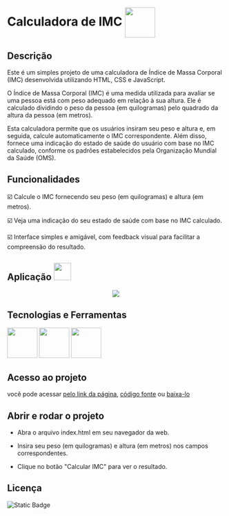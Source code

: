 # Calculadora de IMC <img src="https://github.com/carla11235813/Calculadora-IMC/assets/111895486/2af2e8ff-f42d-49fd-94cd-53c8ee496ff0" width="70px" align="center">

## Descrição
Este é um simples projeto de uma calculadora de Índice de Massa Corporal (IMC) desenvolvida utilizando HTML, CSS e JavaScript.

O Índice de Massa Corporal (IMC) é uma medida utilizada para avaliar se uma pessoa está com peso adequado em relação à sua altura. Ele é calculado dividindo o peso da pessoa (em quilogramas) pelo quadrado da altura da pessoa (em metros).

Esta calculadora permite que os usuários insiram seu peso e altura e, em seguida, calcule automaticamente o IMC correspondente. Além disso, fornece uma indicação do estado de saúde do usuário com base no IMC calculado, conforme os padrões estabelecidos pela Organização Mundial da Saúde (OMS).


## Funcionalidades

:ballot_box_with_check: Calcule o IMC fornecendo seu peso (em quilogramas) e altura (em metros).

:ballot_box_with_check: Veja uma indicação do seu estado de saúde com base no IMC calculado.

:ballot_box_with_check: Interface simples e amigável, com feedback visual para facilitar a compreensão do resultado.

## Aplicação <img src="https://github.com/carla11235813/Calculadora-IMC/assets/111895486/bca9fc4f-ae77-4eaf-b650-142ab86b0885" width="40px">
<p align="center">
  <img src="https://github.com/carla11235813/Calculadora-IMC/assets/111895486/4809f3c7-aa11-43d0-96cd-7a5b9565446c">
</p>


## Tecnologias e Ferramentas
<img src="https://github.com/carla11235813/Calculadora-IMC/assets/111895486/5bbda933-f021-465e-9e6c-0f5afc6e7eaa" width="70px">
<img src="https://github.com/carla11235813/Calculadora-IMC/assets/111895486/055bfc0e-3e1a-410a-877d-a40e2c10e791" width="70px">
<img src="https://github.com/carla11235813/Calculadora-IMC/assets/111895486/097d7161-7e47-43bf-a2b2-224b18523d92" width="70px">


## Acesso ao projeto

você pode acessar [pelo link da página](https://carla11235813.github.io/Calculadora-IMC/), [código fonte](https://github.com/carla11235813/Calculadora-IMC/) ou [baixa-lo](https://github.com/carla11235813/Calculadora-IMC/archive/refs/heads/main.zip)


## Abrir e rodar o projeto 

- Abra o arquivo index.html em seu navegador da web.

- Insira seu peso (em quilogramas) e altura (em metros) nos campos correspondentes.

- Clique no botão "Calcular IMC" para ver o resultado.


## Licença

![Static Badge](https://img.shields.io/badge/MIT-%238C36DB?style=for-the-badge&label=license&link=https%3A%2F%2Fgithub.com%2Fcarla11235813%2FCalculadora-IMC%2Fblob%2Fmain%2FLICENSE)


